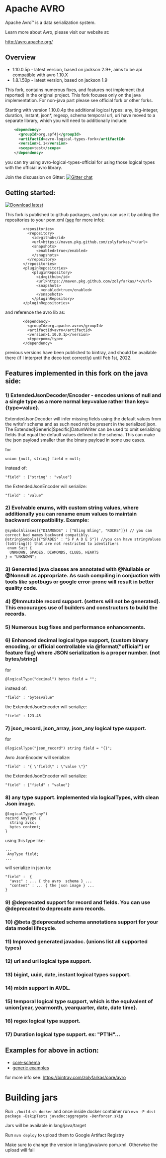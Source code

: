 # Apache AVRO
Apache Avro™ is a data serialization system.

Learn more about Avro, please visit our website at:

  http://avro.apache.org/

## Overview

  * 1.10.0.5p - latest version, based on jackson 2.9+, aims to be api compatible with avro 1.10.X
  * 1.8.1.50p - latest version, based on jackson 1.9

 This fork, contains numerous fixes, and features not implement (but reported) in the original project.
 This fork focuses only on the java implementation. For non-java part please see official fork or other forks.

 Starting with version 1.10.0.4p the additional logical types: any, big-integer, duration, instant,
 json*, regexp, schema temporal url, uri have moved to a separate library, which you will need to additionally include:

```xml
    <dependency>
      <groupId>org.spf4j</groupId>
      <artifactId>avro-logical-types-fork</artifactId>
      <version>1.1</version>
      <scope>test</scope>
    </dependency>
```
  you can try using avro-logical-types-official for using those logical types with the official avro library.

Join the discussion on Gitter: [![Gitter chat](https://badges.gitter.im/zolyfarkas/spf4j-avro.png)](https://gitter.im/spf4j-avro/Lobby)


## Getting started:

 [ ![Download latest](https://api.bintray.com/packages/zolyfarkas/core/avro/images/download.svg) ](https://bintray.com/zolyfarkas/core/avro/_latestVersion)

This fork is published to github packages, and you can use it by adding the repositories to your pom.xml
 ([see](https://docs.github.com/en/packages/guides/configuring-apache-maven-for-use-with-github-packages) for more info):

            <repositories>
              <repository>
                <id>github</id>
                <url>https://maven.pkg.github.com/zolyfarkas/*</url>
                <snapshots>
                  <enabled>true</enabled>
                </snapshots>
              </repository>
            </repositories>
            <pluginRepositories>
                <pluginRepository>
                  <id>github</id>
                  <url>https://maven.pkg.github.com/zolyfarkas/*</url>
                  <snapshots>
                    <enabled>true</enabled>
                  </snapshots>
                </pluginRepository>
            </pluginRepositories>

 and reference the avro lib as:

            <dependency>
              <groupId>org.apache.avro</groupId>
              <artifactId>avro</artifactId>
              <version>1.10.0.1p</version>
              <type>pom</type>
            </dependency>


  previous versions have been published to bintray,
  and should be available there (if I interpret the deco text correctly) until Feb 1st, 2022.



## Features implemented in this fork on the java side:

### 1) ExtendedJsonDecoder/Encoder -  encodes unions of null and a single type as a more normal key=value rather than key={type=value}.
 ExtendedJsonDecoder will infer missing fields using the default values from the write'r schema and as such need not be present in the serialized json. The Extended[Generic|Specific]DatumWriter can be used to omit serializing fields that equal the  default values defined in the schema. This can make the json payload smaller than the binary payload in some use cases.

for
```
union {null, string} field = null;
```
instead of:
```
"field" : {"string" : "value"}
```
the ExtendedJsonEncoder will serialize:
```
"field" : "value"
```

### 2) Evolvable enums, with custom string values, where additionally you can rename enum values to maintain backward compatibility. Example:

```
@symbolAliases({"DIAMONDS" : ["Bling Bling", "ROCKS"]}) // you can correct bad names backward compatibly.
@stringSymbols({"SPADES" : "S P A D E S"}) //you can have stringValues (toString()) that are not restricted to identifiers
 enum Suit {
  UNKNOWN, SPADES, DIAMONDS, CLUBS, HEARTS
} = "UNKNOWN";
```

### 3) Generated java classes are annotated with @Nullable or @Nonnull as appropriate. As such compiling in conjuction with tools like spotbugs or google error-prone will result in better quality code.

### 4) @Immutable record support. (setters will not be generated). This encourages use of builders and constructors to build the records.

### 5) Numerous bug fixes and performance enhancements.

### 6) Enhanced decimal logical type support, (custom binary encoding, or official controllable via @format("official") or feature flag) where JSON serialization is a proper number. (not bytes/string)

for
```
@logicalType("decimal") bytes field = "";
```
instead of:
```
"field" : "bytesvalue"
```
the ExtendedJsonEncoder will serialize:
```
"field" : 123.45
```

### 7) json_record, json_array, json_any logical type support.
 
for
```
@logicalType("json_record") string field = "{}";
```
Avro JsonEncoder will serialize:
```
"field" : "{ \"field\" : \"value \"}"
```
the ExtendedJsonEncoder will serialize:
```
"field" : {"field" : "value"}
```

### 8) any type support. implemented via logicalTypes, with clean Json image.

```
@logicalType("any")
record AnyType {
  string avsc;
  bytes content;
}
```

using this type like:

```
...
 AnyType field;
...
```

will serialize in json to:

```
"field" :  {
  "avsc" : ... { the avro  schema } ...
  "content" : ... { the json image } ...
}
```

### 9) @deprecated support for record and fields. You can use @deprecated to deprecate avro records.

### 10) @beta @deprecated schema annotations support for your data model lifecycle.

### 11) Improved generated javadoc. (unions list all supported types)

### 12) url and uri logical type support.

### 13) bigint, uuid, date, instant logical types support.

### 14) mixin support in AVDL.

### 15) temporal logical type support, which is the equivalent of union{year, yearmonth, yearquarter, date, date time}.

### 16) regex logical type support.

### 17) Duration logical type support. ex: "PT1H"...

## Examples for above  in action:

 * [core-schema](https://github.com/zolyfarkas/core-schema)
 * [generic examples](https://github.com/zolyfarkas/avro-schema-examples)

 for more info see: https://bintray.com/zolyfarkas/core/avro

# Building jars

Run `./build.sh docker` and once inside docker container run `mvn -P dist package -DskipTests javadoc:aggregate -Denforcer.skip`

Jars will be available in lang/java/target

Run `mvn deploy` to upload them to Google Artifact Registry

Make sure to change the version in lang/java/avro pom.xml. Otherwise the upload will fail

